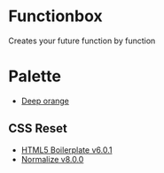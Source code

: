 # Functionbox
Creates your future function by function

# Palette
* [Deep orange](https://www.materialpalette.com/orange/deep-orange)

## CSS Reset
* [HTML5 Boilerplate v6.0.1](https://github.com/h5bp/html5-boilerplate/blob/master/dist/css/main.css)
* [Normalize v8.0.0](https://github.com/necolas/normalize.css/blob/master/normalize.css)
